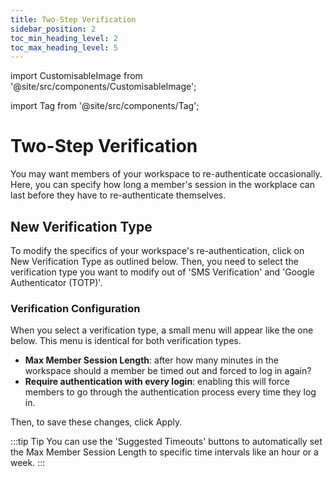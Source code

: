 ```yaml
---
title: Two-Step Verification
sidebar_position: 2
toc_min_heading_level: 2
toc_max_heading_level: 5
---
```


import CustomisableImage from '@site/src/components/CustomisableImage';

import Tag from '@site/src/components/Tag';

# Two-Step Verification

You may want members of your workspace to re-authenticate occasionally. Here, you can specify how long a member's session in the workplace can last before they have to re-authenticate themselves. 

[comment]: <> (ask about two-step verification because I'm unsure if that is a feature and if so I do not know how to document it.)

## New Verification Type

To modify the specifics of your workspace's re-authentication, click on <Tag colour="#1582d8" borderColour="#1582d8" fontColour="#FFFFFF">New Verification Type</Tag> as outlined below. Then, you need to select the verification type you want to modify out of 'SMS Verification' and 'Google Authenticator (TOTP)'.

<CustomisableImage src="/img/tsv-new.png" alt="New Verification Type" width="450"/>

### Verification Configuration

[comment]: <> (I don't really know what I'm talking about this section. Review and modify it to be more accurate when you hear back from Logan.)

When you select a verification type, a small menu will appear like the one below. This menu is identical for both verification types.

<CustomisableImage src="/img/tsv-menu.png" alt="Verification Modification Menu" width="450"/>

- **Max Member Session Length**: after how many minutes in the workspace should a member be timed out and forced to log in again? 
- **Require authentication with every login**: enabling this will force members to go through the authentication process every time they log in.

[comment]: <> (this will definitely need to be reviewed and changed because this is not descriptive and I do not know what I am talking about.)

Then, to save these changes, click <Tag colour="#1582d8" borderColour="#1582d8" fontColour="#FFFFFF">Apply</Tag>.

:::tip Tip
You can use the 'Suggested Timeouts' buttons to automatically set the Max Member Session Length to specific time intervals like an hour or a week.
:::




